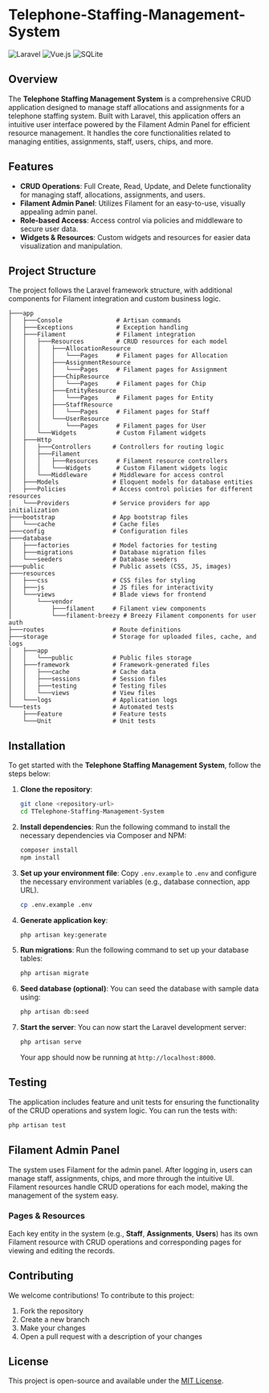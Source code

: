 # Telephone-Staffing-Management-System

![Laravel](https://img.shields.io/badge/Laravel-8.x-orange)
![Vue.js](https://img.shields.io/badge/Vue.js-3.x-brightgreen)
![SQLite](https://img.shields.io/badge/SQLite-3.x-blue)

## Overview

The **Telephone Staffing Management System** is a comprehensive CRUD application designed to manage staff allocations and assignments for a telephone staffing system. Built with Laravel, this application offers an intuitive user interface powered by the Filament Admin Panel for efficient resource management. It handles the core functionalities related to managing entities, assignments, staff, users, chips, and more.

## Features

- **CRUD Operations**: Full Create, Read, Update, and Delete functionality for managing staff, allocations, assignments, and users.
- **Filament Admin Panel**: Utilizes Filament for an easy-to-use, visually appealing admin panel.
- **Role-based Access**: Access control via policies and middleware to secure user data.
- **Widgets & Resources**: Custom widgets and resources for easier data visualization and manipulation.

## Project Structure

The project follows the Laravel framework structure, with additional components for Filament integration and custom business logic.

```
├───app
│   ├───Console               # Artisan commands
│   ├───Exceptions            # Exception handling
│   ├───Filament              # Filament integration
│   │   ├───Resources         # CRUD resources for each model
│   │   │   ├───AllocationResource   
│   │   │   │   └───Pages     # Filament pages for Allocation
│   │   │   ├───AssignmentResource
│   │   │   │   └───Pages     # Filament pages for Assignment
│   │   │   ├───ChipResource
│   │   │   │   └───Pages     # Filament pages for Chip
│   │   │   ├───EntityResource
│   │   │   │   └───Pages     # Filament pages for Entity
│   │   │   ├───StaffResource
│   │   │   │   └───Pages     # Filament pages for Staff
│   │   │   └───UserResource
│   │   │       └───Pages     # Filament pages for User
│   │   └───Widgets           # Custom Filament widgets
│   ├───Http
│   │   ├───Controllers      # Controllers for routing logic
│   │   ├───Filament
│   │   │   ├───Resources     # Filament resource controllers
│   │   │   └───Widgets       # Custom Filament widgets logic
│   │   └───Middleware       # Middleware for access control
│   ├───Models               # Eloquent models for database entities
│   ├───Policies             # Access control policies for different resources
│   └───Providers            # Service providers for app initialization
├───bootstrap                # App bootstrap files
│   └───cache                # Cache files
├───config                   # Configuration files
├───database
│   ├───factories            # Model factories for testing
│   ├───migrations           # Database migration files
│   └───seeders              # Database seeders
├───public                   # Public assets (CSS, JS, images)
├───resources
│   ├───css                  # CSS files for styling
│   ├───js                   # JS files for interactivity
│   └───views                # Blade views for frontend
│       └───vendor
│           ├───filament     # Filament view components
│           └───filament-breezy # Breezy Filament components for user auth
├───routes                   # Route definitions
├───storage                  # Storage for uploaded files, cache, and logs
│   ├───app
│   │   └───public           # Public files storage
│   ├───framework            # Framework-generated files
│   │   ├───cache            # Cache data
│   │   ├───sessions         # Session files
│   │   ├───testing          # Testing files
│   │   └───views            # View files
│   └───logs                 # Application logs
└───tests                    # Automated tests
    ├───Feature              # Feature tests
    └───Unit                 # Unit tests
```

## Installation

To get started with the **Telephone Staffing Management System**, follow the steps below:

1. **Clone the repository**:
   ```bash
   git clone <repository-url>
   cd TTelephone-Staffing-Management-System
   ```

2. **Install dependencies**:
   Run the following command to install the necessary dependencies via Composer and NPM:
   ```bash
   composer install
   npm install
   ```

3. **Set up your environment file**:
   Copy `.env.example` to `.env` and configure the necessary environment variables (e.g., database connection, app URL).

   ```bash
   cp .env.example .env
   ```

4. **Generate application key**:
   ```bash
   php artisan key:generate
   ```

5. **Run migrations**:
   Run the following command to set up your database tables:
   ```bash
   php artisan migrate
   ```

6. **Seed database (optional)**:
   You can seed the database with sample data using:
   ```bash
   php artisan db:seed
   ```

7. **Start the server**:
   You can now start the Laravel development server:
   ```bash
   php artisan serve
   ```

   Your app should now be running at `http://localhost:8000`.

## Testing

The application includes feature and unit tests for ensuring the functionality of the CRUD operations and system logic. You can run the tests with:

```bash
php artisan test
```

## Filament Admin Panel

The system uses Filament for the admin panel. After logging in, users can manage staff, assignments, chips, and more through the intuitive UI. Filament resources handle CRUD operations for each model, making the management of the system easy.

### Pages & Resources

Each key entity in the system (e.g., **Staff**, **Assignments**, **Users**) has its own Filament resource with CRUD operations and corresponding pages for viewing and editing the records.

## Contributing

We welcome contributions! To contribute to this project:

1. Fork the repository
2. Create a new branch
3. Make your changes
4. Open a pull request with a description of your changes

## License

This project is open-source and available under the [MIT License](LICENSE).
